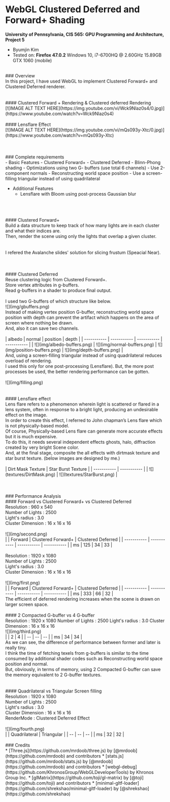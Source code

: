 WebGL Clustered Deferred and Forward+ Shading
======================

**University of Pennsylvania, CIS 565: GPU Programming and Architecture, Project 5**

* Byumjin Kim
* Tested on: **Firefox 47.0.2**
  Windows 10, i7-6700HQ @ 2.60GHz 15.89GB GTX 1060 (mobile)


<br />
### Overview
<br />
In this project, I have used WebGL to implement Clustered Forward+ and Clustered Deferred renderer.<br />
<br />
<br />
#### Clustered Forward + Rendering & Clustered deferred Rendering
<br />
[![IMAGE ALT TEXT HERE](https://img.youtube.com/vi/Wck9Nlaz0s4/0.jpg)](https://www.youtube.com/watch?v=Wck9Nlaz0s4)
<br />
<br />
#### Lensflare Effect
<br />
[![IMAGE ALT TEXT HERE](https://img.youtube.com/vi/mQs093y-Xtc/0.jpg)](https://www.youtube.com/watch?v=mQs093y-Xtc)
<br />
<br />
<br />
<br />
### Complete requirements
<br />
- Basic Features
	- Clustered Forward+
	- Clustered Deferred
	- Blinn-Phong shading
	- Optimizations using two G- buffers (use total 6 channels)
		- Use 2-component normals
		- Reconstructing world space position
		- Use a screen-filling triangular instead of using quadrilateral

- Additional Features
	- Lensflare with Bloom using post-process Gaussian blur
<br />
<br />
<br />
#### Clustered Forward+
<br />
Build a data structure to keep track of how many lights are in each cluster and what their indices are.<br />
Then, render the scene using only the lights that overlap a given cluster.<br /><br />
<br />
I refered the Avalanche slides' solution for slicing frustum (Speacial Near).<br />
<br />
<br />
<br />
#### Clustered Deferred
<br />
Reuse clustering logic from Clustered Forward+.<br />
Store vertex attributes in g-buffers.<br />
Read g-buffers in a shader to produce final output.<br />
<br />
I used two G-buffers of which structure like below.
<br />
![](img/gbuffers.png) 
<br />
Instead of making vertex position G-buffer, reconstructing world space position with depth can prevent the artifact which happens on the area of screen where nothing be drawn.<br />
And, also it can save two channels.<br />
<br />
|  albedo | normal | position | depth | 
| ----------- | ----------- | ----------- | ----------- |
| ![](img/albedo-buffers.png) | ![](img/normal-buffers.png) | ![](img/position-buffers.png) | ![](img/depth-buffers.png) |
<br />
And, using a screen-filling triangular instead of using quadrilateral reduces overload of rendering.<br />
I used this only for one post-processing (Lensflare). But, the more post processes be used, the better rendering performance can be gotten.<br />
<br />
![](img/filling.png) 
<br />
<br />
<br />
#### Lensflare effect
<br />
Lens flare refers to a phenomenon wherein light is scattered or flared in a lens system, often in response to a bright light, producing an undesirable effect on the image.<br />
In order to create this effect, I referred to John chapman’s Lens flare which is not physically-based model.<br />
Of course, Physically-based Lens flare can generate more accurate effects but it is much expensive.<br />
To do this, it needs several independent effects ghosts, halo, diffraction created by very bright Scene color.<br />
And, at the final stage, composite the all effects with dirtmask texture and star burst texture. (below images are designed by me.)<br />
<br />
|  Dirt Mask Texture | Star Burst Texture | 
| ----------- | ----------- |
| ![](textures/DirtMask.png) | ![](textures/StarBurst.png) |
<br />
<br />
<br />
<br />
### Performance Analysis
<br />
#### Forward vs Clustered Forward+ vs Clustered Deferred
<br />
Resolution		  : 960 x 540<br />
Number of Lights  : 2500<br />
Light's radius	  : 3.0<br />
Cluster Dimension : 16 x 16 x 16<br />
<br />
![](img/second.png) 
<br />
|   | Forward | Clustered Forward+ | Clustered Deferred | 
| ----------- | ----------- | ----------- | ----------- |
| ms | 125 | 34 | 33 |
<br />
<br />
Resolution		  : 1920 x 1080<br />
Number of Lights  : 2500<br />
Light's radius	  : 3.0<br />
Cluster Dimension : 16 x 16 x 16  <br />
<br />
![](img/first.png) 
<br />
|   | Forward | Clustered Forward+ | Clustered Deferred | 
| ----------- | ----------- | ----------- | ----------- |
| ms | 333 | 66 | 32 |
<br />
The efficient of deferred rendering increases when the scene is drawn on larger screen space.
<br />
<br />
#### 2 Compacted G-buffer vs 4 G-buffer
<br />
Resolution		  : 1920 x 1080
Number of Lights  : 2500
Light's radius	  : 3.0
Cluster Dimension : 16 x 16 x 16  
<br />
![](img/third.png) 
<br />
|   | 2 | 4 |
| -- | -- | -- |
| ms | 34 | 34 |
<br />
As we can see, the difference of performance between former and later is really tiny.<br />
I think the time of fetching texels from g-buffers is similar to the time consumed by additional shader codes such as Reconstructing world space position and normal.<br />
But, obviously, in terms of memory, using 2 Compacted G-buffer can save the memory equivalent to 2 G-buffer textures.<br />
<br />
<br />
#### Quadrilateral vs Triangular Screen filling
<br />
Resolution		  : 1920 x 1080<br />
Number of Lights  : 2500<br />
Light's radius	  : 3.0<br />
Cluster Dimension : 16 x 16 x 16 <br />
RenderMode		  : Clustered Deferred Effect<br />
<br />
![](img/fourth.png) 
<br />
|   | Quadrilateral | Triangular |
| -- | -- | -- |
| ms | 32 | 32 |
<br />
<br />
### Credits
<br />
* [Three.js](https://github.com/mrdoob/three.js) by [@mrdoob](https://github.com/mrdoob) and contributors
* [stats.js](https://github.com/mrdoob/stats.js) by [@mrdoob](https://github.com/mrdoob) and contributors
* [webgl-debug](https://github.com/KhronosGroup/WebGLDeveloperTools) by Khronos Group Inc.
* [glMatrix](https://github.com/toji/gl-matrix) by [@toji](https://github.com/toji) and contributors
* [minimal-gltf-loader](https://github.com/shrekshao/minimal-gltf-loader) by [@shrekshao](https://github.com/shrekshao)
